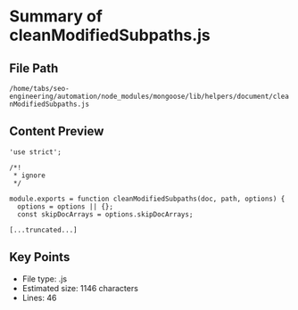 # Summary of cleanModifiedSubpaths.js
  
## File Path
`/home/tabs/seo-engineering/automation/node_modules/mongoose/lib/helpers/document/cleanModifiedSubpaths.js`

## Content Preview
```
'use strict';

/*!
 * ignore
 */

module.exports = function cleanModifiedSubpaths(doc, path, options) {
  options = options || {};
  const skipDocArrays = options.skipDocArrays;

[...truncated...]
```

## Key Points
- File type: .js
- Estimated size: 1146 characters
- Lines: 46
